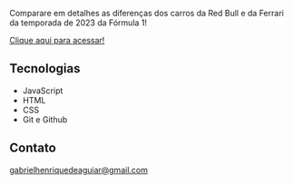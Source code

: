 Comparare em detalhes as diferenças dos carros da Red Bull e da Ferrari da temporada de 2023 da Fórmula 1!

 [Clique aqui para acessar!](https://gabrielaguiar1573.github.io/imageComparisonSlider/)

## Tecnologias

- JavaScript
- HTML
- CSS
- Git e Github

## Contato

gabrielhenriquedeaguiar@gmail.com
